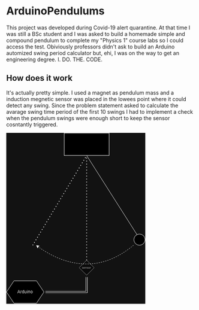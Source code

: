 # ArduinoPendulums

This project was developed during Covid-19 alert quarantine. At that time I was still a BSc student and I was asked to build a homemade simple and compound pendulum to complete my "Physics 1" course labs so I could access the test. Obiviously professors didn't ask to build an Arduino automized swing period calculator but, ehi, I was on the way to get an engineering degree. I. DO. THE. CODE.

## How does it work

It's actually pretty simple. I used a magnet as pendulum mass and a induction megnetic sensor was placed in the lowees point where it could detect any swing. Since the problem statement asked to calculate the avarage swing time period of the first 10 swings I had to implement a check when the pendulum swings were enough short to keep the sensor cosntantly triggered. 

![](/assets/simplePendulum.png)